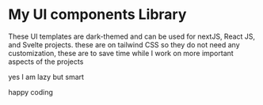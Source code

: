 # My UI components Library 
These UI templates are dark-themed and can be used for nextJS, React JS, and Svelte projects.
these are on tailwind CSS so they do not need any customization,
these are to save time while I work on more important aspects of the projects 

yes I am lazy but smart

happy coding
